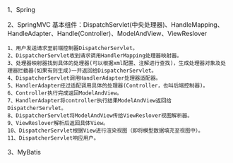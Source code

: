 1、Spring

2、SpringMVC
基本组件：DispatchServlet(中央处理器)、HandleMapping、HandleAdapter、Handle(Controller)、ModelAndView、ViewReslover

```
1、用户发送请求至前端控制器DispatcherServlet。
2、DispatcherServlet收到请求调用HandlerMapping处理器映射器。
3、处理器映射器找到具体的处理器(可以根据xml配置、注解进行查找)，生成处理器对象及处理器拦截器(如果有则生成)一并返回给DispatcherServlet。
4、DispatcherServlet调用HandlerAdapter处理器适配器。
5、HandlerAdapter经过适配调用具体的处理器(Controller，也叫后端控制器)。
6、Controller执行完成返回ModelAndView。
7、HandlerAdapter将controller执行结果ModelAndView返回给DispatcherServlet。
8、DispatcherServlet将ModelAndView传给ViewReslover视图解析器。
9、ViewReslover解析后返回具体View。
10、DispatcherServlet根据View进行渲染视图（即将模型数据填充至视图中）。
11、DispatcherServlet响应用户。
```

3、MyBatis
